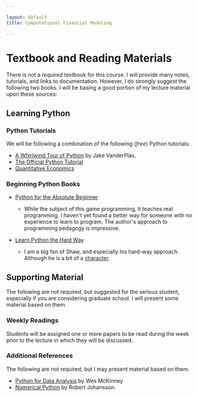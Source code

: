 ```yaml
---

layout: default
title: Computational Financial Modeling 

---
```


# Textbook and Reading Materials

There is not a *required* textbook for this course. I will provide many notes, tutorials, and links to documentation.
However, I do strongly suggest the following two books. I will be basing a good portion of my lecture material upon
these sources:

## Learning Python

### Python Tutorials

We will be following a combination of the following (*free*) Python tutorials:

- [A Whirlwind Tour of Python](http://www.oreilly.com/programming/free/a-whirlwind-tour-of-python.csp) by Jake VanderPlas. 
- [The Official Python Tutorial](https://docs.python.org/3/tutorial/)
- [Quantitative Economics](http://quant-econ.net/py/index.html)


### Beginning Python Books

- [Python for the Absolute Beginner](https://www.amazon.com/Python-Programming-Absolute-Beginner-3rd/dp/1435455002)
	+ While the subject of this game programming, it teaches real programming. I haven't yet found a better way for
	  someone with no experience to learn to program. The author's approach to programming pedagogy is impressive.

- [Learn Python the Hard Way](https://learnpythonthehardway.org/)
	+ I am a big fan of Shaw, and especially his hard-way approach. Although he is a bit of a [character](http://programming-motherfucker.com/).

## Supporting Material

The following are not required, but suggested for the serious student, especially if you are considering graduate
school. I will present some material based on them.

### Weekly Readings

Students will be assigned one or more papers to be read during the week prior to the lecture in which they will be discussed.

### Additional References

The following are not required, but I may present material based on them. 

- [Python for Data Analysis](http://shop.oreilly.com/product/0636920023784.do?code=WKDATASC) by Wes McKinney
- [Numerical Python](https://jrjohansson.github.io/numericalpython.html) by Robert Johansson. 



